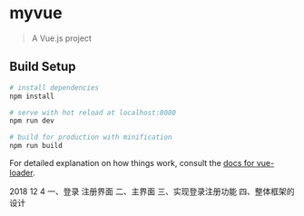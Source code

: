# myvue

> A Vue.js project

## Build Setup

``` bash
# install dependencies
npm install

# serve with hot reload at localhost:8080
npm run dev

# build for production with minification
npm run build
```

For detailed explanation on how things work, consult the [docs for vue-loader](http://vuejs.github.io/vue-loader).

2018 12 4
一、登录 注册界面 
二、主界面
三、实现登录注册功能 
四、整体框架的设计



